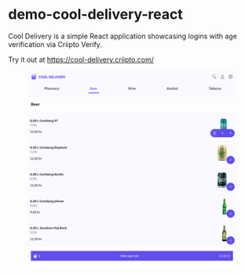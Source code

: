 # demo-cool-delivery-react

Cool Delivery is a simple React application showcasing logins with age verification via Criipto Verify.

Try it out at https://cool-delivery.criipto.com/

![Cool Delivery](/public/cool-delivery-demo.png)
